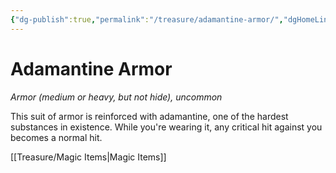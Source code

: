 ```yaml
---
{"dg-publish":true,"permalink":"/treasure/adamantine-armor/","dgHomeLink":false,"dgPassFrontmatter":true}
---
```


# Adamantine Armor

*Armor (medium or heavy, but not hide), uncommon*

This suit of armor is reinforced with adamantine, one of the hardest substances in existence. While you're wearing it, any critical hit against you becomes a normal hit.


[[Treasure/Magic Items|Magic Items]]